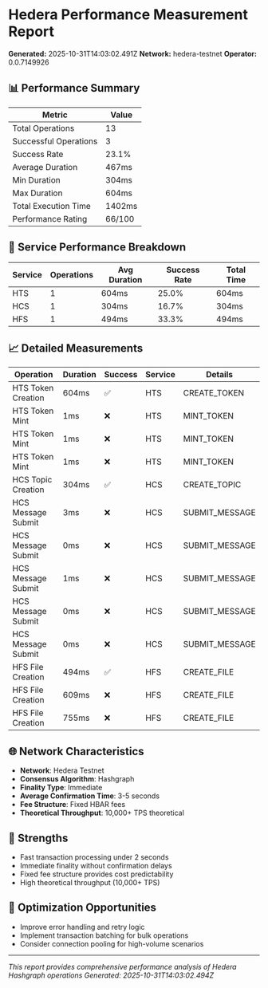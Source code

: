 # Hedera Performance Measurement Report

**Generated:** 2025-10-31T14:03:02.491Z
**Network:** hedera-testnet
**Operator:** 0.0.7149926

## 📊 Performance Summary

| Metric | Value |
|--------|-------|
| Total Operations | 13 |
| Successful Operations | 3 |
| Success Rate | 23.1% |
| Average Duration | 467ms |
| Min Duration | 304ms |
| Max Duration | 604ms |
| Total Execution Time | 1402ms |
| Performance Rating | 66/100 |

## 🔧 Service Performance Breakdown

| Service | Operations | Avg Duration | Success Rate | Total Time |
|---------|------------|--------------|--------------|------------|
| HTS | 1 | 604ms | 25.0% | 604ms |
| HCS | 1 | 304ms | 16.7% | 304ms |
| HFS | 1 | 494ms | 33.3% | 494ms |

## 📈 Detailed Measurements

| Operation | Duration | Success | Service | Details |
|-----------|----------|---------|---------|----------|
| HTS Token Creation | 604ms | ✅ | HTS | CREATE_TOKEN |
| HTS Token Mint | 1ms | ❌ | HTS | MINT_TOKEN |
| HTS Token Mint | 1ms | ❌ | HTS | MINT_TOKEN |
| HTS Token Mint | 1ms | ❌ | HTS | MINT_TOKEN |
| HCS Topic Creation | 304ms | ✅ | HCS | CREATE_TOPIC |
| HCS Message Submit | 3ms | ❌ | HCS | SUBMIT_MESSAGE |
| HCS Message Submit | 0ms | ❌ | HCS | SUBMIT_MESSAGE |
| HCS Message Submit | 1ms | ❌ | HCS | SUBMIT_MESSAGE |
| HCS Message Submit | 0ms | ❌ | HCS | SUBMIT_MESSAGE |
| HCS Message Submit | 0ms | ❌ | HCS | SUBMIT_MESSAGE |
| HFS File Creation | 494ms | ✅ | HFS | CREATE_FILE |
| HFS File Creation | 609ms | ❌ | HFS | CREATE_FILE |
| HFS File Creation | 755ms | ❌ | HFS | CREATE_FILE |

## 🌐 Network Characteristics

- **Network**: Hedera Testnet
- **Consensus Algorithm**: Hashgraph
- **Finality Type**: Immediate
- **Average Confirmation Time**: 3-5 seconds
- **Fee Structure**: Fixed HBAR fees
- **Theoretical Throughput**: 10,000+ TPS theoretical

## 💪 Strengths

- Fast transaction processing under 2 seconds
- Immediate finality without confirmation delays
- Fixed fee structure provides cost predictability
- High theoretical throughput (10,000+ TPS)

## 🔧 Optimization Opportunities

- Improve error handling and retry logic
- Implement transaction batching for bulk operations
- Consider connection pooling for high-volume scenarios

---

*This report provides comprehensive performance analysis of Hedera Hashgraph operations*
*Generated: 2025-10-31T14:03:02.494Z*
